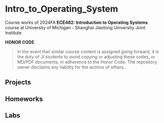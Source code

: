 # Intro_to_Operating_System

Course works of 2024FA **ECE482: Introduction to Operating Systems** course at University of Michigan - Shanghai Jiaotong University Joint Institute.

**HONOR CODE**  
> In the event that similar course content is assigned going forward, it is the duty of JI students to avoid copying or adjusting these codes, or MD/PDF documents, in adherence to the Honor Code. The repository owner disclaims any liability for the actions of others.

## Projects

## Homeworks

## Labs
